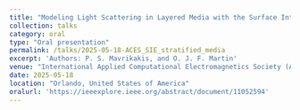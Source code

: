 ```yaml
---
title: "Modeling Light Scattering in Layered Media with the Surface Integral Equation Method"
collection: talks
category: oral
type: "Oral presentation"
permalink: /talks/2025-05-18-ACES_SIE_stratified_media
excerpt: 'Authors: P. S. Mavrikakis, and O. J. F. Martin'
venue: "International Applied Computational Electromagnetics Society (ACES) Symposium"
date: 2025-05-18
location: "Orlando, United States of America"
oralurl: 'https://ieeexplore.ieee.org/abstract/document/11052594'
---
```

